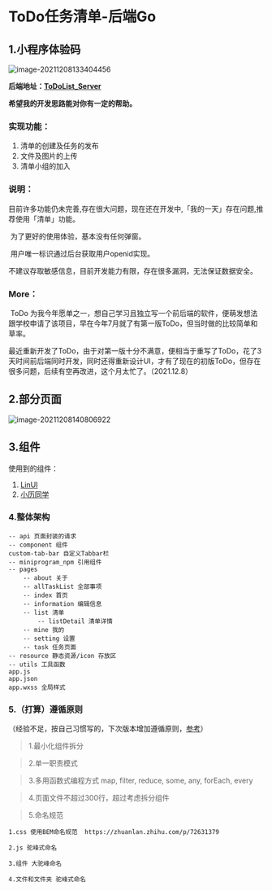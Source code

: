 # ToDo任务清单-后端Go

## 1.小程序体验码

<img src="https://gitee.com/wx_a1fae56917/images/raw/master/TyporaImages/image-20211208133404456.png" alt="image-20211208133404456"  />

**后端地址：[ToDoList_Server](https://github.com/fangfang1122/ToDoList_Server)**

**希望我的开发思路能对你有一定的帮助。**

### 实现功能：

1. 清单的创建及任务的发布
2. 文件及图片的上传
3. 清单小组的加入

### 说明：

​    目前许多功能仍未完善,存在很大问题，现在还在开发中,「我的一天」存在问题,推荐使用「清单」功能。

​	为了更好的使用体验，基本没有任何弹窗。

​	用户唯一标识通过后台获取用户openid实现。

​	不建议存取敏感信息，目前开发能力有限，存在很多漏洞，无法保证数据安全。

### More：

​    ToDo 为我今年愿单之一，想自己学习且独立写一个前后端的软件，便萌发想法跟学校申请了该项目，早在今年7月就了有第一版ToDo，但当时做的比较简单和草率。

​    最近重新开发了ToDo，由于对第一版十分不满意，便相当于重写了ToDo，花了3天时间前后端同时开发，同时还得重新设计UI，才有了现在的初版ToDo，但存在很多问题，后续有空再改进，这个月太忙了。（2021.12.8）

## 2.部分页面

![image-20211208140806922](https://gitee.com/wx_a1fae56917/images/raw/master/TyporaImages/image-20211208140806922.png)

## 3.组件

使用到的组件：

1. [LinUI](https://doc.mini.talelin.com/start/)
2. [小历同学](https://treadpit.github.io/wx_calendar/)

### 4.整体架构

```
-- api 页面封装的请求
-- component 组件
custom-tab-bar 自定义Tabbar栏
-- miniprogram_npm 引用组件
-- pages
    -- about 关于
    -- allTaskList 全部事项
    -- index 首页
    -- information 编辑信息
    -- list 清单
    	-- listDetail 清单详情
    -- mine 我的
    -- setting 设置
    -- task 任务页面
-- resource 静态资源/icon 存放区
-- utils 工具函数
app.js
app.json 
app.wxss 全局样式
```

### 5.（打算）遵循原则

（经验不足，按自己习惯写的，下次版本增加遵循原则，[参考](https://github.com/MrXujiang/openCoder/tree/master/webapp)）

> 1.最小化组件拆分

> 2.单一职责模式

> 3.多用函数式编程方式 map, filter, reduce, some, any, forEach, every

> 4.页面文件不超过300行，超过考虑拆分组件

> 5.命名规范

```
1.css 使用BEM命名规范  https://zhuanlan.zhihu.com/p/72631379

2.js 驼峰式命名  

3.组件 大驼峰命名  

4.文件和文件夹 驼峰式命名
```

